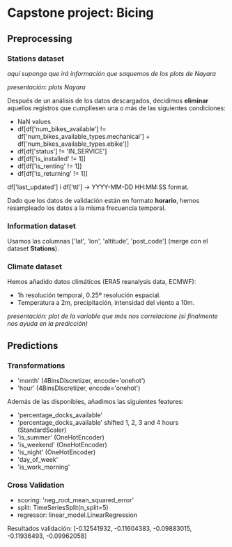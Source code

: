 # Capstone project: Bicing
## Preprocessing
### Stations dataset
*aquí supongo que irá información que saquemos de los plots de Nayara*

*presentación: plots Nayara*

Después de un análisis de los datos descargados, decidimos **eliminar** aquellos registros que cumpliesen una o más de las siguientes condiciones:
- NaN values
- df[df['num_bikes_available'] != df['num_bikes_available_types.mechanical'] + df['num_bikes_available_types.ebike']]
- df[df['status'] != 'IN_SERVICE']
- df[df['is_installed' != 1]]
- df[df['is_renting' != 1]]
- df[df['is_returning' != 1]]

df['last_updated'] i df['ttl'] -> YYYY-MM-DD HH:MM:SS format.

Dado que los datos de validación están en formato **horario**, hemos resampleado los datos a la misma frecuencia temporal.

### Information dataset
Usamos las columnas ['lat', 'lon', 'altitude', 'post_code'] (merge con el dataset **Stations**).

### Climate dataset 
Hemos añadido datos climáticos (ERA5 reanalysis data, ECMWF):
- 1h resolución temporal, 0.25º resolución espacial.
- Temperatura a 2m, precipitación, intensidad del viento a 10m.

*presentación: plot de la variable que más nos correlacione (si finalmente nos ayuda en la predicción)*

## Predictions
### Transformations
- 'month' (4BinsDIscretizer, encode='onehot')
- 'hour' (4BinsDIscretizer, encode='onehot')

Además de las disponibles, añadimos las siguientes features:
- 'percentage_docks_available'
- 'percentage_docks_available' shifted 1, 2, 3 and 4 hours (StandardScaler)
- 'is_summer' (OneHotEncoder)
- 'is_weekend' (OneHotEncoder)
- 'is_night' (OneHotEncoder)
- 'day_of_week'
- 'is_work_morning'

### Cross Validation
- scoring: 'neg_root_mean_squared_error'
- split: TimeSeriesSplit(n_split=5)
- regressor: linear_model.LinearRegression
  
Resultados validación: [-0.12541932, -0.11604383, -0.09883015, -0.11936493, -0.09962058]


